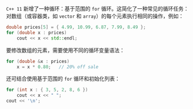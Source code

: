 `C++ 11` 新增了一种循环：基于范围的 `for` 循环。这简化了一种常见的循环任务：对数组（或容器类，如 `vector` 和 `array`）的每个元素执行相同的操作，例如：

```cpp
double prices[5] = { 4.99, 10.99, 6.87, 7.99, 8.49 };
for (double x : prices)
    cout << x << std::endl;
```

要修改数组的元素，需要使用不同的循环变量语法：

```cpp
for (double &x : prices)
    x = x * 0.80;	// 20% off sale
```

还可结合使用基于范围的 `for` 循环和初始化列表：

```cpp
for (int x : { 3, 5, 2, 8, 6 })
    cout << x << " ";
cout << '\n';
```


